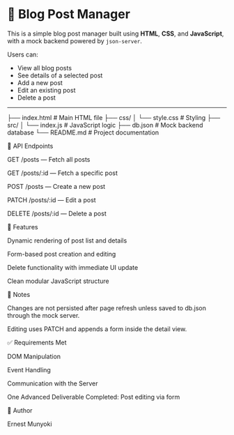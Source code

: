 # 📝 Blog Post Manager

This is a simple blog post manager built using **HTML**, **CSS**, and **JavaScript**, with a mock backend powered by `json-server`.

Users can:
- View all blog posts
- See details of a selected post
- Add a new post
- Edit an existing post
- Delete a post

---

├── index.html          # Main HTML file
├── css/
│   └── style.css       # Styling
├── src/
│   └── index.js        # JavaScript logic
├── db.json             # Mock backend database
└── README.md           # Project documentation

📡 API Endpoints

GET /posts — Fetch all posts

GET /posts/:id — Fetch a specific post

POST /posts — Create a new post

PATCH /posts/:id — Edit a post

DELETE /posts/:id — Delete a post

🧠 Features

Dynamic rendering of post list and details

Form-based post creation and editing

Delete functionality with immediate UI update

Clean modular JavaScript structure

📌 Notes

Changes are not persisted after page refresh unless saved to db.json through the mock server.

Editing uses PATCH and appends a form inside the detail view.

✅ Requirements Met

DOM Manipulation

Event Handling

Communication with the Server

One Advanced Deliverable Completed: Post editing via form

👤 Author

Ernest Munyoki
